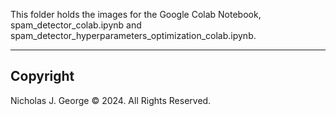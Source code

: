 This folder holds the images for the Google Colab Notebook, spam_detector_colab.ipynb and spam_detector_hyperparameters_optimization_colab.ipynb.

----

## Copyright

Nicholas J. George © 2024. All Rights Reserved.
